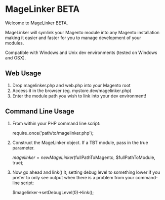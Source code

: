# MageLinker BETA #

Welcome to MageLinker BETA.

MageLinker will symlink your Magento module into any Magento installation
making it easier and faster for you to manage development of your modules.

Compatible with Windows and Unix dev environments (tested on Windows and OSX).

## Web Usage ##
1. Drop magelinker.php and web.php into your Magento root
2. Access it in the browser (eg. mystore.dev/magelinker.php)
3. Enter the module path you wish to link into your dev environment!

## Command Line Usage ##
1. From within your PHP command line script:

    require_once('path/to/magelinker.php');

2. Construct the MageLinker object.  If a TBT module, pass in the true parameter.

    $magelinker = new MageLinker($fullPathToMagento, $fullPathToModule, true);

3. Now go ahead and link() it, setting debug level to something lower if you prefer to only see output when there
   is a problem from your command-line script:

    $magelinker->setDebugLevel(0)->link();
